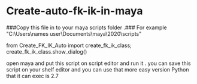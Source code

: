 # Create-auto-fk-ik-in-maya

###Copy this file in to your maya scripts folder .###
For example "C:\Users\names user\Documents\maya\2020\scripts"


from Create_FK_IK_Auto import create_fk_ik_class;
create_fk_ik_class.show_dialog()

open maya and put this script on script editor and run it .
you can save this script on your shelf editor and you can use that more easy
version Python that it can exec is 2.7
